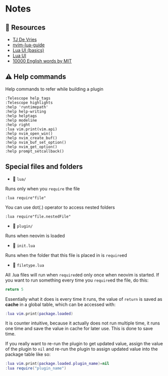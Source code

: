 # Notes

## 🧠 Resources

- [TJ De Vries](https://www.youtube.com/watch?v=n4Lp4cV8YR0)
- [nvim-lua-guide](https://github.com/nanotee/nvim-lua-guide/tree/master)
- [Lua UI (basics)](https://dev.to/2nit/how-to-write-neovim-plugins-in-lua-5cca)
- [Lua UI](https://www.2n.pl/blog/how-to-make-ui-for-neovim-plugins-in-lua)
- [10000 English words by MIT](https://www.mit.edu/~ecprice/wordlist.10000)

## ⚠️ Help commands

Help commands to refer while building a plugin

```vim
:Telescope help_tags
:Telescope highlights
:help 'runtimepath'
:help help-writing
:help helptags
:help modeline
:help right
:lua vim.print(vim.api)
:help nvim_open_win()
:help nvim_create_buf()
:help nvim_buf_set_option()
:help nvim_get_option()
:help prompt_setcallback()
```

## Special files and folders

- 📁 `lua/`

Runs only when you `require` the file

```vim
:lua require"file"
```

You can use dot(.) operator to access nested folders

```vim
:lua require"file.nestedFile"
```

- 📁 `plugin/`

Runs when neovim is loaded

- 📁 `init.lua`

Runs when the folder that this file is placed in is `require`ed

- 📄 `filetype.lua`

All .lua files will run when `required`ed only once when neovim is started.
If you want to run something every time you `require`ed the file, do this:

```lua
return 5
```

Essentially what it does is every time it runs, the value of `return` is
saved as **cache** in a global table, which can be accessed with:

```lua
:lua vim.print(package.loaded)
```

It is counter intuitive, because it actually does not run multiple time,
it runs one time and save the value in cache for later use. This is done
to save time.

If you really want to re-run the plugin to get updated value, assign the
value of the plugin to `nil` and re-run the plugin to assign updated value
into the package table like so:

```lua
:lua vim.print(package.loaded.plugin_name)=nil
:lua require("plugin_name")
```
